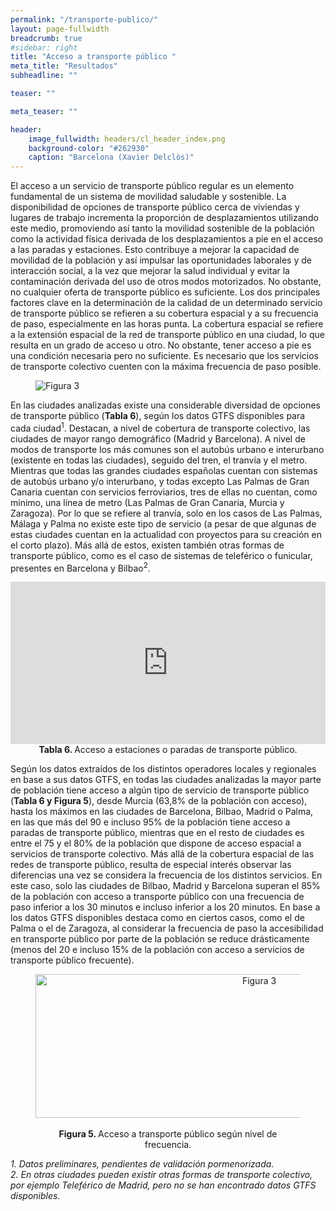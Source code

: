 ```yaml
---
permalink: "/transporte-publico/"
layout: page-fullwidth
breadcrumb: true
#sidebar: right
title: "Acceso a transporte público "
meta_title: "Resultados"
subheadline: ""

teaser: ""

meta_teaser: ""

header:
    image_fullwidth: headers/cl_header_index.png
    background-color: "#262930"
    caption: "Barcelona (Xavier Delclòs)"
---
```


El acceso a un servicio de transporte público regular es un elemento fundamental de un sistema de movilidad saludable y sostenible. La disponibilidad 
de opciones de transporte público cerca de viviendas y lugares de trabajo incrementa la proporción de desplazamientos utilizando este medio, promoviendo 
así tanto la movilidad sostenible de la población como la actividad física derivada de los desplazamientos a pie en el acceso a las paradas y estaciones. 
Esto contribuye a mejorar la capacidad de movilidad de la población y así impulsar las oportunidades laborales y de interacción social, a la vez que 
mejorar la salud individual y evitar la contaminación derivada del uso de otros modos motorizados. No obstante, no cualquier oferta de transporte 
público es suficiente. Los dos principales factores clave en la determinación de la calidad de un determinado servicio de transporte público se refieren 
a su cobertura espacial y a su frecuencia de paso, especialmente en las horas punta. La cobertura espacial se refiere a la extensión espacial de la red de 
transporte público en una ciudad, lo que resulta en un grado de acceso u otro. No obstante, tener acceso a pie es una condición necesaria pero no suficiente. 
Es necesario que los servicios de transporte colectivo cuenten con la máxima frecuencia de paso posible.

<figure>
   <img src="https://gratet.github.io/ciudades-leonardo/images/indicadores/indicador-03.png" alt="Figura 3" style="max-width: 100%; display: block; margin: 0 auto;">
</figure>

En las ciudades analizadas existe una considerable diversidad de opciones de transporte público (**Tabla 6**), según los datos GTFS disponibles para cada ciudad<sup>1</sup>. 
Destacan, a nivel de cobertura de transporte colectivo, las ciudades de mayor rango demográfico (Madrid y Barcelona). A nivel de modos de transporte los más 
comunes son el autobús urbano e interurbano (existente en todas las ciudades), seguido del tren, el tranvía y el metro. Mientras que todas las grandes ciudades 
españolas cuentan con sistemas de autobús urbano y/o interurbano, y todas excepto Las Palmas de Gran Canaria cuentan con servicios ferroviarios, tres de ellas 
no cuentan, como mínimo, una línea de metro (Las Palmas de Gran Canaria, Murcia y Zaragoza). Por lo que se refiere al tranvía, solo en los casos de Las Palmas, 
Málaga y Palma no existe este tipo de servicio (a pesar de que algunas de estas ciudades cuentan en la actualidad con proyectos para su creación en el corto plazo). 
Más allá de estos, existen también otras formas de transporte público, como es el caso de sistemas de teleférico o funicular, presentes en Barcelona y Bilbao<sup>2</sup>.

<center>
<!-- Taula 6 -->
<iframe src="https://gratet.github.io/ciudades-leonardo/tablas/tabla_6.htm" width="100%" height="260" frameborder="0"></iframe>
    <figcaption style="text-align: center"><strong> Tabla 6. </strong> Acceso a estaciones o paradas de transporte público. </figcaption>
</center>

Según los datos extraídos de los distintos operadores locales y regionales en base a sus datos GTFS, en todas las ciudades analizadas la mayor parte de 
población tiene acceso a algún tipo de servicio de transporte público (**Tabla 6 y Figura 5**), desde Murcia (63,8% de la población con acceso), hasta los máximos 
en las ciudades de Barcelona, Bilbao, Madrid o Palma, en las que más del 90 e incluso 95% de la población tiene acceso a paradas de transporte público, mientras 
que en el resto de ciudades es entre el 75 y el 80% de la población que dispone de acceso espacial a servicios de transporte colectivo. Más allá de la cobertura 
espacial de las redes de transporte público, resulta de especial interés observar las diferencias una vez se considera la frecuencia de los distintos servicios. 
En este caso, solo las ciudades de Bilbao, Madrid y Barcelona superan el 85% de la población con acceso a transporte público con una frecuencia de paso inferior 
a los 30 minutos e incluso inferior a los 20 minutos. En base a los datos GTFS disponibles destaca como en ciertos casos, como el de Palma o el de Zaragoza, al 
considerar la frecuencia de paso la accesibilidad en transporte público por parte de la población se reduce drásticamente (menos del 20 e incluso 15% de la 
población con acceso a servicios de transporte público frecuente).


<figure>
<!-- Figura 5 -->
<center><img src="https://gratet.github.io/ciudades-leonardo/images/svg_files/figura_5.png" width="700px" height="230" alt="Figura 3" /></center>
    <figcaption style="text-align: center"><strong> <br> Figura 5. </strong> Acceso a transporte público según nivel de frecuencia. </figcaption>
</figure>

<em>1. Datos preliminares, pendientes de validación pormenorizada.<br></em>
<em>2. En otras ciudades pueden existir otras formas de transporte colectivo, por ejemplo Teleférico de Madrid, pero no se han encontrado datos GTFS disponibles.</em>




